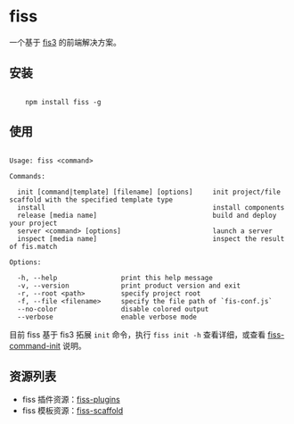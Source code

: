 # fiss

一个基于 [fis3](http://fis.baidu.com/fis3/index.html) 的前端解决方案。

## 安装

```cli

	npm install fiss -g

```

## 使用

```

Usage: fiss <command>

Commands:

  init [command|template] [filename] [options]     init project/file scaffold with the specified template type
  install                                          install components
  release [media name]                             build and deploy your project
  server <command> [options]                       launch a server
  inspect [media name]                             inspect the result of fis.match

Options:

  -h, --help                print this help message
  -v, --version             print product version and exit
  -r, --root <path>         specify project root
  -f, --file <filename>     specify the file path of `fis-conf.js`
  --no-color                disable colored output
  --verbose                 enable verbose mode

```

目前 fiss 基于 fis3 拓展 `init` 命令，执行 `fiss init -h` 查看详细，或查看 [fiss-command-init](https://github.com/zhangyihua/fiss-command-init) 说明。

## 资源列表

- fiss 插件资源：[fiss-plugins](https://github.com/fiss-plugins)
- fiss 模板资源：[fiss-scaffold](https://github.com/fiss-scaffold)
